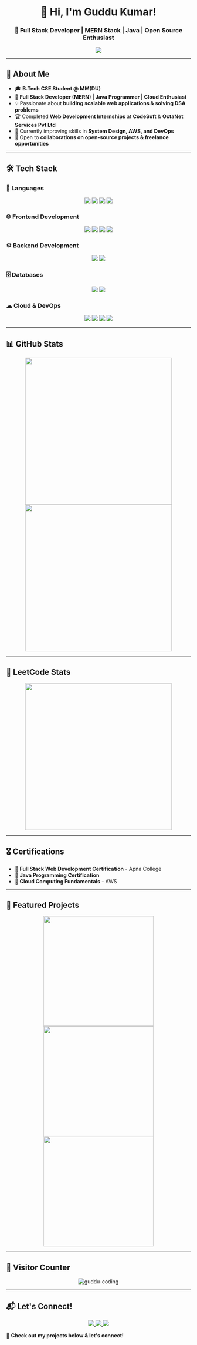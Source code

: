 <h1 align="center">👋 Hi, I'm Guddu Kumar!</h1>
<h3 align="center">🚀 Full Stack Developer | MERN Stack | Java | Open Source Enthusiast</h3>

<p align="center">
  <img src="https://readme-typing-svg.herokuapp.com?font=Fira+Code&size=24&pause=1000&color=F75C7E&width=600&lines=Full+Stack+Developer;MERN+Stack+Enthusiast;Java+Programmer;Open+Source+Contributor;Cloud+Computing+Learner" />
</p>

---

## 🚀 About Me  
- 🎓 **B.Tech CSE Student @ MM(DU)**  
- 🔭 **Full Stack Developer (MERN) | Java Programmer | Cloud Enthusiast**  
- 💡 Passionate about **building scalable web applications & solving DSA problems**  
- 🏆 Completed **Web Development Internships** at **CodeSoft** & **OctaNet Services Pvt Ltd**  
- 🌱 Currently improving skills in **System Design, AWS, and DevOps**  
- 🤝 Open to **collaborations on open-source projects & freelance opportunities**  

---

## 🛠 Tech Stack  

### **🚀 Languages**
<p align="center">
  <img src="https://img.shields.io/badge/Java-ED8B00?style=for-the-badge&logo=java&logoColor=white" />
  <img src="https://img.shields.io/badge/JavaScript-F7DF1E?style=for-the-badge&logo=javascript&logoColor=black" />
  <img src="https://img.shields.io/badge/C-00599C?style=for-the-badge&logo=c&logoColor=white" />
  <img src="https://img.shields.io/badge/SQL-4479A1?style=for-the-badge&logo=sqlite&logoColor=white" />
</p>

### **🌐 Frontend Development**
<p align="center">
  <img src="https://img.shields.io/badge/HTML5-E34F26?style=for-the-badge&logo=html5&logoColor=white" />
  <img src="https://img.shields.io/badge/CSS3-1572B6?style=for-the-badge&logo=css3&logoColor=white" />
  <img src="https://img.shields.io/badge/React-61DAFB?style=for-the-badge&logo=react&logoColor=black" />
  <img src="https://img.shields.io/badge/Bootstrap-7952B3?style=for-the-badge&logo=bootstrap&logoColor=white" />
</p>

### **⚙ Backend Development**
<p align="center">
  <img src="https://img.shields.io/badge/Node.js-339933?style=for-the-badge&logo=node.js&logoColor=white" />
  <img src="https://img.shields.io/badge/Express.js-000000?style=for-the-badge&logo=express&logoColor=white" />
</p>

### **🗄 Databases**
<p align="center">
  <img src="https://img.shields.io/badge/MongoDB-47A248?style=for-the-badge&logo=mongodb&logoColor=white" />
  <img src="https://img.shields.io/badge/MySQL-4479A1?style=for-the-badge&logo=mysql&logoColor=white" />
</p>

### **☁ Cloud & DevOps**
<p align="center">
  <img src="https://img.shields.io/badge/AWS-232F3E?style=for-the-badge&logo=amazonaws&logoColor=white" />
  <img src="https://img.shields.io/badge/Docker-2496ED?style=for-the-badge&logo=docker&logoColor=white" />
  <img src="https://img.shields.io/badge/Git-F05032?style=for-the-badge&logo=git&logoColor=white" />
  <img src="https://img.shields.io/badge/GitHub-181717?style=for-the-badge&logo=github&logoColor=white" />
</p>

---

## 📊 GitHub Stats  

<p align="center">
  <img src="https://github-readme-stats.vercel.app/api?username=guddu-coding&show_icons=true&theme=tokyonight" width="400px" />
  <img src="https://github-readme-streak-stats.herokuapp.com/?user=guddu-coding&theme=tokyonight" width="400px" />
</p>

---

## 🌟 LeetCode Stats  
<p align="center">
  <img src="https://leetcard.jacoblin.cool/guddu__kumar?theme=dark&font=Montserrat&ext=contest" width="400px" />
</p>

---

## 🎖 Certifications  
- 📜 **Full Stack Web Development Certification** - Apna College  
- 📜 **Java Programming Certification**  
- 📜 **Cloud Computing Fundamentals** - AWS  

---

## 🚀 Featured Projects  

<p align="center">
  <a href="https://github.com/guddu-coding/project1">
    <img src="https://github.com/guddu-coding/guddu-coding/blob/main/project1-image.png" width="300px">
  </a>
  <a href="https://github.com/guddu-coding/project2">
    <img src="https://github.com/guddu-coding/guddu-coding/blob/main/project2-image.png" width="300px">
  </a>
  <a href="https://github.com/guddu-coding/project3">
    <img src="https://github.com/guddu-coding/guddu-coding/blob/main/project3-image.png" width="300px">
  </a>
</p>

---

## 👀 Visitor Counter  
<p align="center">
  <img src="https://komarev.com/ghpvc/?username=guddu-coding&label=Profile%20Views&color=brightgreen&style=flat" alt="guddu-coding" />
</p>

---

## 📬 Let's Connect!  

<p align="center">
  <a href="https://www.linkedin.com/in/guddu-coding">
    <img src="https://img.shields.io/badge/LinkedIn-Connect-blue?style=for-the-badge&logo=linkedin" />
  </a>
  <a href="https://github.com/guddu-coding">
    <img src="https://img.shields.io/badge/GitHub-Follow-black?style=for-the-badge&logo=github" />
  </a>
  <a href="your-portfolio-link">
    <img src="https://img.shields.io/badge/Portfolio-Visit-green?style=for-the-badge&logo=web" />
  </a>
</p>

🚀 **Check out my projects below & let's connect!**  
